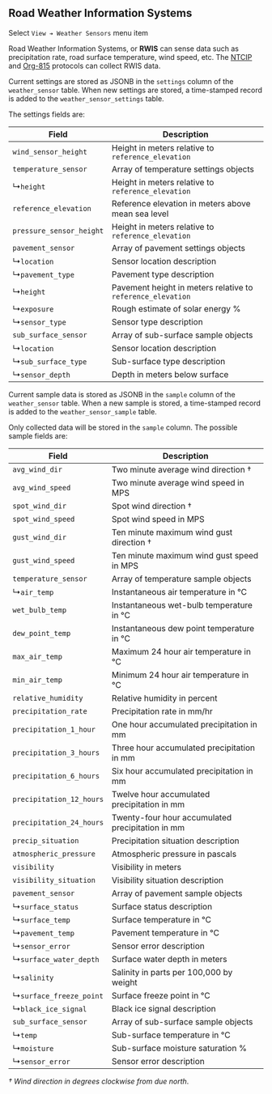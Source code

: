 ## Road Weather Information Systems

Select `View ➔ Weather Sensors` menu item

Road Weather Information Systems, or **RWIS** can sense data such as
precipitation rate, road surface temperature, wind speed, etc.  The [NTCIP]
and [Org-815] protocols can collect RWIS data.

Current settings are stored as JSONB in the `settings` column of the
`weather_sensor` table.  When new settings are stored, a time-stamped record is
added to the `weather_sensor_settings` table.

The settings fields are:

Field                    | Description
-------------------------|-------------------------------------------------------
`wind_sensor_height`     | Height in meters relative to `reference_elevation`
`temperature_sensor`     | Array of temperature settings objects
↳`height`                | Height in meters relative to `reference_elevation`
`reference_elevation`    | Reference elevation in meters above mean sea level
`pressure_sensor_height` | Height in meters relative to `reference_elevation`
`pavement_sensor`        | Array of pavement settings objects
↳`location`              | Sensor location description
↳`pavement_type`         | Pavement type description
↳`height`                | Pavement height in meters relative to `reference_elevation`
↳`exposure`              | Rough estimate of solar energy %
↳`sensor_type`           | Sensor type description
`sub_surface_sensor`     | Array of sub-surface sample objects
↳`location`              | Sensor location description
↳`sub_surface_type`      | Sub-surface type description
↳`sensor_depth`          | Depth in meters below surface

Current sample data is stored as JSONB in the `sample` column of the
`weather_sensor` table.  When a new sample is stored, a time-stamped record is
added to the `weather_sensor_sample` table.

Only collected data will be stored in the `sample` column.  The possible sample
fields are:

Field                    | Description
-------------------------|------------------------------------
`avg_wind_dir`           | Two minute average wind direction †
`avg_wind_speed`         | Two minute average wind speed in MPS
`spot_wind_dir`          | Spot wind direction †
`spot_wind_speed`        | Spot wind speed in MPS
`gust_wind_dir`          | Ten minute maximum wind gust direction †
`gust_wind_speed`        | Ten minute maximum wind gust speed in MPS
`temperature_sensor`     | Array of temperature sample objects
↳`air_temp`              | Instantaneous air temperature in ℃
`wet_bulb_temp`          | Instantaneous wet-bulb temperature in ℃
`dew_point_temp`         | Instantaneous dew point temperature in ℃
`max_air_temp`           | Maximum 24 hour air temperature in ℃
`min_air_temp`           | Minimum 24 hour air temperature in ℃
`relative_humidity`      | Relative humidity in percent
`precipitation_rate`     | Precipitation rate in mm/hr
`precipitation_1_hour`   | One hour accumulated precipitation in mm
`precipitation_3_hours`  | Three hour accumulated precipitation in mm
`precipitation_6_hours`  | Six hour accumulated precipitation in mm
`precipitation_12_hours` | Twelve hour accumulated precipitation in mm
`precipitation_24_hours` | Twenty-four hour accumulated precipitation in mm
`precip_situation`       | Precipitation situation description
`atmospheric_pressure`   | Atmospheric pressure in pascals
`visibility`             | Visibility in meters
`visibility_situation`   | Visibility situation description
`pavement_sensor`        | Array of pavement sample objects
↳`surface_status`        | Surface status description
↳`surface_temp`          | Surface temperature in ℃
↳`pavement_temp`         | Pavement temperature in ℃
↳`sensor_error`          | Sensor error description
↳`surface_water_depth`   | Surface water depth in meters
↳`salinity`              | Salinity in parts per 100,000 by weight
↳`surface_freeze_point`  | Surface freeze point in ℃
↳`black_ice_signal`      | Black ice signal description
`sub_surface_sensor`     | Array of sub-surface sample objects
↳`temp`                  | Sub-surface temperature in ℃
↳`moisture`              | Sub-surface moisture saturation %
↳`sensor_error`          | Sensor error description

_† Wind direction in degrees clockwise from due north_.


[NTCIP]: admin_guide.html#ntcip
[ORG-815]: admin_guide.html#org815
